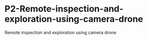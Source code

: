# P2-Remote-inspection-and-exploration-using-camera-drone
Remote inspection and exploration using camera drone
